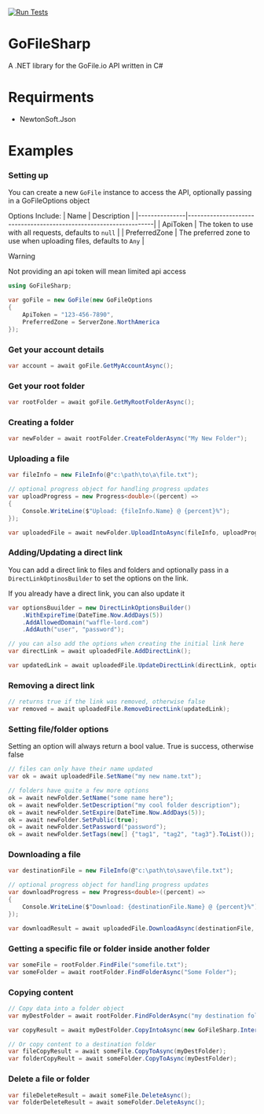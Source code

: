 [![Run Tests](https://github.com/waffle-lord/GoFileSharp/actions/workflows/dotnet.yml/badge.svg)](https://github.com/waffle-lord/GoFileSharp/actions/workflows/dotnet.yml)

# GoFileSharp

A .NET library for the GoFile.io API written in C#

# Requirments
- NewtonSoft.Json

# Examples

### Setting up
You can create a new `GoFile` instance to access the API, optionally passing in a GoFileOptions object

Options Include: 
| Name          | Description                                                       |
|---------------|-------------------------------------------------------------------|
| ApiToken      | The token to use with all requests, defaults to `null`            |
| PreferredZone | The preferred zone to use when uploading files, defaults to `Any` |

> [!WARNING]
> Not providing an api token will mean limited api access
```cs
using GoFileSharp;

var goFile = new GoFile(new GoFileOptions
{
    ApiToken = "123-456-7890",
    PreferredZone = ServerZone.NorthAmerica
});
```

### Get your account details
```cs
var account = await goFile.GetMyAccountAsync();
```

### Get your root folder
```cs
var rootFolder = await goFile.GetMyRootFolderAsync();
```

### Creating a folder
```cs
var newFolder = await rootFolder.CreateFolderAsync("My New Folder");
```

### Uploading a file
```cs
var fileInfo = new FileInfo(@"c:\path\to\a\file.txt");

// optional progress object for handling progress updates
var uploadProgress = new Progress<double>((percent) => 
{
    Console.WriteLine($"Upload: {fileInfo.Name} @ {percent}%");
});

var uploadedFile = await newFolder.UploadIntoAsync(fileInfo, uploadProgress);
```

### Adding/Updating a direct link
You can add a direct link to files and folders and optionally pass in a `DirectLinkOptinosBuilder` to set the options on the link.

If you already have a direct link, you can also update it
```cs
var optionsBuuilder = new DirectLinkOptionsBuilder()
    .WithExpireTime(DateTime.Now.AddDays(5))
    .AddAllowedDomain("waffle-lord.com")
    .AddAuth("user", "password");

// you can also add the options when creating the initial link here
var directLink = await uploadedFile.AddDirectLink();

var updatedLink = await uploadedFile.UpdateDirectLink(directLink, optionsBuuilder);
```

### Removing a direct link
```cs
// returns true if the link was removed, otherwise false
var removed = await uploadedFile.RemoveDirectLink(updatedLink);
```

### Setting file/folder options
Setting an option will always return a bool value. True is success, otherwise false
```cs
// files can only have their name updated
var ok = await uploadedFile.SetName("my new name.txt");

// folders have quite a few more options
ok = await newFolder.SetName("some name here");
ok = await newFolder.SetDescription("my cool folder description");
ok = await newFolder.SetExpire(DateTime.Now.AddDays(5));
ok = await newFolder.SetPublic(true);
ok = await newFolder.SetPassword("password");
ok = await newFolder.SetTags(new[] {"tag1", "tag2", "tag3"}.ToList());
```

### Downloading a file
```cs
var destinationFile = new FileInfo(@"c:\path\to\save\file.txt");

// optional progress object for handling progress updates
var downloadProgress = new Progress<double>((percent) =>
{
    Console.WriteLine($"Download: {destinationFile.Name} @ {percent}%");
});

var downloadResult = await uploadedFile.DownloadAsync(destinationFile, false, uploadProgress);
```

### Getting a specific file or folder inside another folder
```cs
var someFile = rootFolder.FindFile("somefile.txt");
var someFolder = await rootFolder.FindFolderAsync("Some Folder");
```

### Copying content
```cs
// Copy data into a folder object
var myDestFolder = await rootFolder.FindFolderAsync("my destination folder");

var copyResult = await myDestFolder.CopyIntoAsync(new GoFileSharp.Interfaces.IContent[] { someFile, someFolder });

// Or copy content to a destination folder
var fileCopyResult = await someFile.CopyToAsync(myDestFolder);
var folderCopyReult = await someFolder.CopyToAsync(myDestFolder);
```

### Delete a file or folder
```cs
var fileDeleteResult = await someFile.DeleteAsync();
var folderDeleteResult = await someFolder.DeleteAsync();
```
